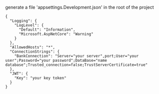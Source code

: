 


generate a file 'appsettings.Development.json' in the root of the project

```
{
  "Logging": {
    "LogLevel": {
      "Default": "Information",
      "Microsoft.AspNetCore": "Warning"
    }
  },
  "AllowedHosts": "*",
  "ConnectionStrings": {
    "BankConnection": "Server="your server",port;User="your user";Password="your password";DataBase="name database";Trusted_connection=false;TrustServerCertificate=true"
  },
  "JWT": {
    "Key": "your key token"
  }
}


```
